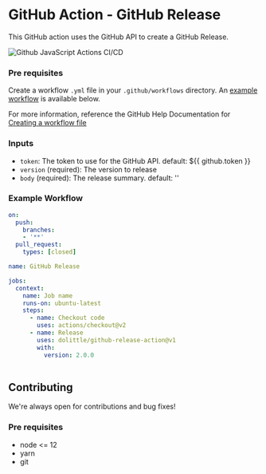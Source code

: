 # GitHub Action - GitHub Release
This GitHub action uses the GitHub API to create a GitHub Release.

![Github JavaScript Actions CI/CD](https://github.com/dolittle/github-release-action/workflows/Github%20JavaScript%20Actions%20CI/CD/badge.svg)

### Pre requisites
Create a workflow `.yml` file in your `.github/workflows` directory. An [example workflow](#example-workflow) is available below.

For more information, reference the GitHub Help Documentation for [Creating a workflow file](https://help.github.com/en/articles/configuring-a-workflow#creating-a-workflow-file)

### Inputs
- `token`: The token to use for the GitHub API. default: ${{ github.token }}
- `version` (required): The version to release
- `body` (required): The release summary. default: ''  

### Example Workflow
```yaml
on:
  push:
    branches:
    - '**'
  pull_request:
    types: [closed]

name: GitHub Release

jobs:
  context:
    name: Job name
    runs-on: ubuntu-latest
    steps:
      - name: Checkout code
        uses: actions/checkout@v2
      - name: Release
        uses: dolittle/github-release-action@v1
        with:
          version: 2.0.0
        
```
## Contributing
We're always open for contributions and bug fixes!

### Pre requisites
- node <= 12
- yarn
- git
